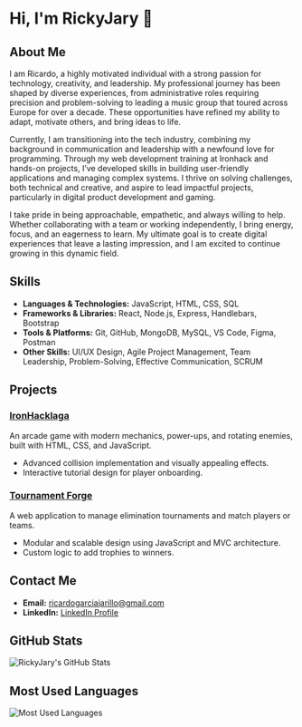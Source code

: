 # Hi, I'm RickyJary 👋

## About Me

I am Ricardo, a highly motivated individual with a strong passion for technology, creativity, and leadership. My professional journey has been shaped by diverse experiences, from administrative roles requiring precision and problem-solving to leading a music group that toured across Europe for over a decade. These opportunities have refined my ability to adapt, motivate others, and bring ideas to life.

Currently, I am transitioning into the tech industry, combining my background in communication and leadership with a newfound love for programming. Through my web development training at Ironhack and hands-on projects, I’ve developed skills in building user-friendly applications and managing complex systems. I thrive on solving challenges, both technical and creative, and aspire to lead impactful projects, particularly in digital product development and gaming.

I take pride in being approachable, empathetic, and always willing to help. Whether collaborating with a team or working independently, I bring energy, focus, and an eagerness to learn. My ultimate goal is to create digital experiences that leave a lasting impression, and I am excited to continue growing in this dynamic field.

## Skills  

- **Languages & Technologies:** JavaScript, HTML, CSS, SQL  
- **Frameworks & Libraries:** React, Node.js, Express, Handlebars, Bootstrap  
- **Tools & Platforms:** Git, GitHub, MongoDB, MySQL, VS Code, Figma, Postman  
- **Other Skills:** UI/UX Design, Agile Project Management, Team Leadership, Problem-Solving, Effective Communication, SCRUM  

## Projects

### [IronHacklaga](https://ironhacklaga.netlify.app/)
An arcade game with modern mechanics, power-ups, and rotating enemies, built with HTML, CSS, and JavaScript.  
- Advanced collision implementation and visually appealing effects.  
- Interactive tutorial design for player onboarding.

### [Tournament Forge](https://tournamentforge.fly.dev/)
A web application to manage elimination tournaments and match players or teams.  
- Modular and scalable design using JavaScript and MVC architecture.  
- Custom logic to add trophies to winners.

## Contact Me

- **Email:** [ricardogarciajarillo@gmail.com](mailto:ricardogarciajarillo@gmail.com)  
- **LinkedIn:** [LinkedIn Profile](https://www.linkedin.com/in/ricardo-garcia-jarillo/)  


## GitHub Stats

![RickyJary's GitHub Stats](https://github-readme-stats.vercel.app/api?username=RickyJary&show_icons=true&theme=radical)

## Most Used Languages

![Most Used Languages](https://github-readme-stats.vercel.app/api/top-langs/?username=RickyJary&layout=compact&theme=radical)
